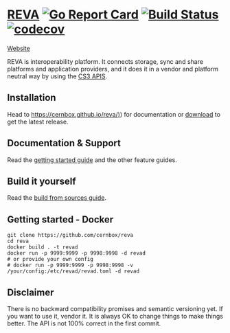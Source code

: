 [REVA](https://cernbox.github.io/reva/) [![Go Report Card](https://goreportcard.com/badge/github.com/cernbox/reva)](https://goreportcard.com/report/github.com/cernbox/reva) [![Build Status](https://travis-ci.org/cernbox/reva.svg?branch=master)](https://travis-ci.org/cernbox/reva) [![codecov](https://codecov.io/gh/cernbox/reva/branch/master/graph/badge.svg)](https://codecov.io/gh/cernbox/reva)
================
[Website](https://cernbox.github.io/reva/)

REVA is interoperability platform. It connects storage, sync and share platforms and application providers, and it does it in a vendor and platform neutral way by using the [CS3 APIS](https://github.com/cernbox/cs3apis).

## Installation
Head to [https://cernbox.github.io/reva/)](https://cernbox.github.io/reva/)) for documentation or [download](https://github.com/cernbox/reva/releases) to get the latest release.

## Documentation & Support
Read the [getting started guide](https://cernbox.github.io/reva/beginner-guide.html) and the other feature guides.


## Build it yourself
Read the [build from sources guide](https://cernbox.github.io/reva/building-reva.html).

## Getting started - Docker

```
git clone https://github.com/cernbox/reva
cd reva
docker build . -t revad
docker run -p 9999:9999 -p 9998:9998 -d revad
# or provide your own config 
# docker run -p 9999:9999 -p 9998:9998 -v /your/config:/etc/revad/revad.toml -d revad
```

## Disclaimer

There is no backward compatibility promises and semantic versioning yet.
If you want to use it, vendor it. It is always OK to change things to make things better.
The API is not 100% correct in the first commit.
